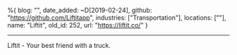 %{
  blog: "",
  date_added: ~D[2019-02-24],
  github: "https://github.com/Liftitapp",
  industries: ["Transportation"],
  locations: [""],
  name: "Liftit",
  old_id: 252,
  url: "https://liftit.co/"
}

---

Liftit - Your best friend with a truck.
